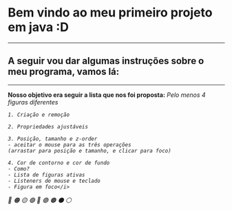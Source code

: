 <h1> Bem vindo ao meu primeiro projeto em java :D </h1>
 
<hr>

<h2> A seguir vou dar algumas instruções sobre o meu programa, vamos lá:</h2>

<hr>

<b>Nosso objetivo era seguir a lista que nos foi proposta:</b>
    <i>Pelo menos 4 figuras diferentes
    
    1. Criação e remoção
   
    2. Propriedades ajustáveis
   
    3. Posição, tamanho e z-order
    - aceitar o mouse para as três operações
    (arrastar para posição e tamanho, e clicar para foco)
   
    4. Cor de contorno e cor de fundo
    - Como?
    - Lista de figuras ativas
    - Listeners de mouse e teclado
    - Figura em foco</i>

🔴
🟠
🟡
🟢
🔵
🟣
🟤
⚫
⚪